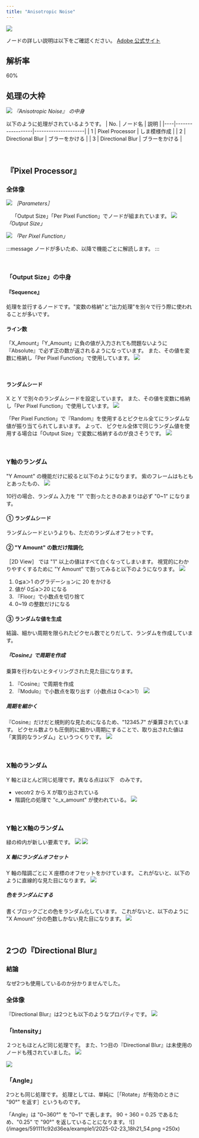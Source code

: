 ```yaml
---
title: "Anisotropic Noise"
---
```

![](/images/591111c92d36ea/example1/2025-02-11_23h01_29.png)

ノードの詳しい説明は以下をご確認ください。
[Adobe 公式サイト](https://helpx.adobe.com/substance-3d-designer/substance-compositing-graphs/nodes-reference-for-substance-compositing-graphs/node-library/texture-generators/noises/anisotropic-noise.html)

## 解析率
60%

## 処理の大枠
![](/images/591111c92d36ea/example1/2025-02-15_08h00_02.png)
*『Anisotropic Noise』 の中身*

以下のように処理がされているようです。
| No. | ノード名                | 説明                     |
|----|------------------|---------------------|
| 1  | Pixel Processor  | しま模様作成           |
| 2  | Directional Blur | ブラーをかける |
| 3  | Directional Blur | ブラーをかける |



&nbsp;
## 『Pixel Processor』　
### 全体像
![](/images/591111c92d36ea/example1/2025-02-16_10h45_16.png)
*［Parameters］*

&nbsp;
&nbsp;
「Output Size」「Per Pixel Function」でノードが組まれています。
![](/images/591111c92d36ea/example1/2025-02-16_10h49_28.png)
*「Output Size」*

![](/images/591111c92d36ea/example1/2025-02-15_08h18_20.png)
*「Per Pixel Function」*

:::message
ノードが多いため、以降で機能ごとに解読します。
:::


&nbsp;
### 「Output Size」の中身
#### 『Sequence』
処理を並行するノードです。"変数の格納"と"出力処理"を別々で行う際に使われることが多いです。


#### ライン数
「X_Amount」「Y_Amount」に負の値が入力されても問題ないように『Absolute』で必ず正の数が返されるようになっています。
また、その値を変数に格納し「Per Pixel Function」で使用しています。
![](/images/591111c92d36ea/example1/2025-02-16_12h28_55.png)


&nbsp;
#### ランダムシード
X と Y で別々のランダムシードを設定しています。
また、その値を変数に格納し「Per Pixel Function」で使用しています。
![](/images/591111c92d36ea/example1/2025-02-16_15h53_09.png)


「Per Pixel Function」で『Random』を使用するとピクセル全てにランダムな値が振り当てられてしまいます。
よって、 ピクセル全体で同じランダム値を使用する場合は「Output Size」で変数に格納するのが良さそうです。
![](/images/591111c92d36ea/example1/2025-02-16_16h40_00.png)


&nbsp;
### Y軸のランダム
"Y Amount" の機能だけに絞ると以下のようになります。
紫のフレームはもともとあったもの、
![](/images/591111c92d36ea/example1/2025-02-16_20h43_07.png)

10行の場合、ランダム
入力を "1" で割ったときのあまりは必ず "0~1" になります。

#### ① ランダムシード
ランダムシードというよりも、ただのランダムオフセットです。

#### ② "Y Amount" の数だけ階調化
［2D View］ では "1" 以上の値はすべて白くなってしまいます。
視覚的にわかりやすくするために "Y Amount" で割ってみると以下のようになります。
![](/images/591111c92d36ea/example1/2025-02-16_17h31_17.png)


1. 0≦a＞1 のグラデーションに 20 をかける
2. 値が 0≦a＞20 になる
3. 『Floor』で小数点を切り捨て
4. 0~19 の整数だけになる




#### ③ ランダムな値を生成
結論、細かい周期を限られたピクセル数でとりだして、ランダムを作成しています。


##### 『Cosine』で周期を作成
乗算を行わないとタイリングされた見た目になります。
1. 『Cosine』で周期を作成
2. 『Modulo』で小数点を取り出す（小数点は 0＜a＞1）
![](/images/591111c92d36ea/example1/2025-02-22_08h16_55.png)






##### 周期を細かく
『Cosine』だけだと規則的な見ためになるため、"12345.7" が乗算されています。
ピクセル数よりも圧倒的に細かい周期にすることで、取り出された値は「実質的なランダム」というつくりです。
![](/images/591111c92d36ea/example1/2025-02-22_19h07_08.png)


&nbsp;
### X軸のランダム
Y 軸とほとんど同じ処理です。異なる点は以下　のみです。
- vecotr2 から X が取り出されている
- 階調化の処理で "c_x_amount" が使われている。
![](/images/591111c92d36ea/example1/2025-02-23_07h28_13.png)



&nbsp;
### Y軸とX軸のランダム
緑の枠内が新しい要素です。
![](/images/591111c92d36ea/example1/2025-02-23_16h40_55.png)
![](/images/591111c92d36ea/example1/2025-02-23_16h39_44.png)

##### X 軸にランダムオフセット
Y 軸の階調ごとに X 座標のオフセットをかけています。
これがないと、以下のように直線的な見た目になります。
![](/images/591111c92d36ea/example1/2025-02-23_16h46_03.png)

##### 色をランダムにする
書くブロックごとの色をランダム化しています。
これがないと、以下のように "X Amount" 分の色数しかない見た目になります。
![](/images/591111c92d36ea/example1/2025-02-23_16h47_41.png)




&nbsp;
## 2つの『Directional Blur』
### 結論
なぜ2つも使用しているのか分かりませんでした。


### 全体像
『Directional Blur』は2つとも以下のようなプロパティです。
![](/images/591111c92d36ea/example1/2025-02-23_18h15_06.png)


### 「Intensity」
２つともほとんど同じ処理です。
また、1つ目の『Directional Blur』は未使用のノードも残されていました。
![](/images/591111c92d36ea/example1/2025-02-23_22h39_20.png)

![](/images/591111c92d36ea/example1/2025-02-23_22h40_36.png)

### 「Angle」
2つとも同じ処理です。
処理としては、単純に［「Rotate」が有効のときに "90°" を返す］というものです。

「Angle」は "0~360°" を "0~1" で表します。
90 ÷ 360 = 0.25 であるため、"0.25" で "90°" を返していることになります。
![](/images/591111c92d36ea/example1/2025-02-23_18h21_54.png =250x)
